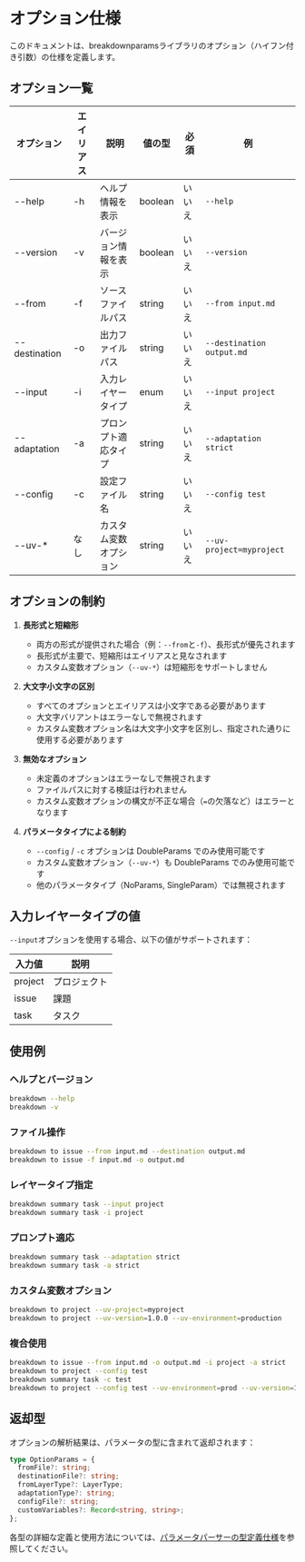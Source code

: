 # オプション仕様

このドキュメントは、breakdownparamsライブラリのオプション（ハイフン付き引数）の仕様を定義します。

## オプション一覧

| オプション    | エイリアス | 説明                 | 値の型  | 必須   | 例                        |
| ------------- | ---------- | -------------------- | ------- | ------ | ------------------------- |
| --help        | -h         | ヘルプ情報を表示     | boolean | いいえ | `--help`                  |
| --version     | -v         | バージョン情報を表示 | boolean | いいえ | `--version`               |
| --from        | -f         | ソースファイルパス   | string  | いいえ | `--from input.md`         |
| --destination | -o         | 出力ファイルパス     | string  | いいえ | `--destination output.md` |
| --input       | -i         | 入力レイヤータイプ   | enum    | いいえ | `--input project`         |
| --adaptation  | -a         | プロンプト適応タイプ | string  | いいえ | `--adaptation strict`     |
| --config      | -c         | 設定ファイル名       | string  | いいえ | `--config test`           |
| --uv-*        | なし       | カスタム変数オプション | string  | いいえ | `--uv-project=myproject`  |

## オプションの制約

1. **長形式と短縮形**
   - 両方の形式が提供された場合（例：`--from`と`-f`）、長形式が優先されます
   - 長形式が主要で、短縮形はエイリアスと見なされます
   - カスタム変数オプション（`--uv-*`）は短縮形をサポートしません

2. **大文字小文字の区別**
   - すべてのオプションとエイリアスは小文字である必要があります
   - 大文字バリアントはエラーなしで無視されます
   - カスタム変数オプション名は大文字小文字を区別し、指定された通りに使用する必要があります

3. **無効なオプション**
   - 未定義のオプションはエラーなしで無視されます
   - ファイルパスに対する検証は行われません
   - カスタム変数オプションの構文が不正な場合（`=`の欠落など）はエラーとなります

4. **パラメータタイプによる制約**
   - `--config` / `-c` オプションは DoubleParams でのみ使用可能です
   - カスタム変数オプション（`--uv-*`）も DoubleParams でのみ使用可能です
   - 他のパラメータタイプ（NoParams, SingleParam）では無視されます

## 入力レイヤータイプの値

`--input`オプションを使用する場合、以下の値がサポートされます：

| 入力値  | 説明         |
| ------- | ------------ |
| project | プロジェクト |
| issue   | 課題         |
| task    | タスク       |

## 使用例

### ヘルプとバージョン

```bash
breakdown --help
breakdown -v
```

### ファイル操作

```bash
breakdown to issue --from input.md --destination output.md
breakdown to issue -f input.md -o output.md
```

### レイヤータイプ指定

```bash
breakdown summary task --input project
breakdown summary task -i project
```

### プロンプト適応

```bash
breakdown summary task --adaptation strict
breakdown summary task -a strict
```

### カスタム変数オプション

```bash
breakdown to project --uv-project=myproject
breakdown to project --uv-version=1.0.0 --uv-environment=production
```

### 複合使用

```bash
breakdown to issue --from input.md -o output.md -i project -a strict
breakdown to project --config test
breakdown summary task -c test
breakdown to project --config test --uv-environment=prod --uv-version=1.0.0
```

## 返却型

オプションの解析結果は、パラメータの型に含まれて返却されます：

```typescript
type OptionParams = {
  fromFile?: string;
  destinationFile?: string;
  fromLayerType?: LayerType;
  adaptationType?: string;
  configFile?: string;
  customVariables?: Record<string, string>;
};
```

各型の詳細な定義と使用方法については、[パラメータパーサーの型定義仕様](params_type.ja.md)を参照してください。
